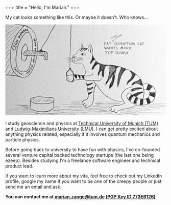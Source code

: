+++
title = "Hello, I'm Marian."
+++

My cat looks something like this. Or maybe it doesn't. Who knows...

![Schroedinger's cat feeding on top quarks](/images/particle_disposal.jpg)

I study geoscience and physics at <a href="http://www.tum.edu">Technical University of Munich (TUM)</a> and <a href="http://www.uni-muenchen.de">Ludwig-Maximilians University (LMU)</a>. I can get pretty excited about anything physics related, especially if it involves quantum mechanics and particle physics.

Before going back to university to have fun with physics, I've co-founded several venture capital backed technology startups (the last one being ezeep). Besides studying I'm a freelance software engineer and technical product lead.

If you want to learn more about my vita, feel free to check out my LinkedIn profile, google my name if you want to be one of the creepy people or just send me an email and ask.

<b>You can contact me at <a href="mailto:marian.zange@tum.de"><b>marian.zange@tum.de</b></a> <a href="http://pgp.mit.edu/pks/lookup?op=vindex&search=0x8E1275E0773E6126">(PGP Key ID 773E6126)</a></b>
